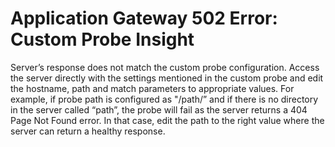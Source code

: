 <properties
pageTitle="Application Gateway 502 Error: Custom Probe Insight"
description="Application Gateway 502 Error: Custom Probe Insight"
infoBubbleText= "Issues with your Application Gateway were detected. See details on the right."
service="microsoft.network"
resource="applicationGateway"
authors="JRMayberry"
ms.author="rimayber"
displayOrder=""
articleId="b6df889e-aaf1-470f-9c7a-421027699331"
diagnosticScenario=""
selfHelpType="Diagnostics"
supportTopicIds=""
resourceTags=""
productPesIds=""
cloudEnvironments="Public" />

# Application Gateway 502 Error: Custom Probe Insight

<!--issueDescription-->
Server’s response does not match the custom probe configuration. Access the server directly with the settings mentioned in the custom probe and edit the hostname, path and match parameters to appropriate values. 
For example, if probe path is configured as "/path/” and if there is no directory in the server called “path”, the probe will fail as the server returns a 404 Page Not Found error. In that case, edit the path to the right value where the server can return a healthy response.
<!--/issueDescription-->
